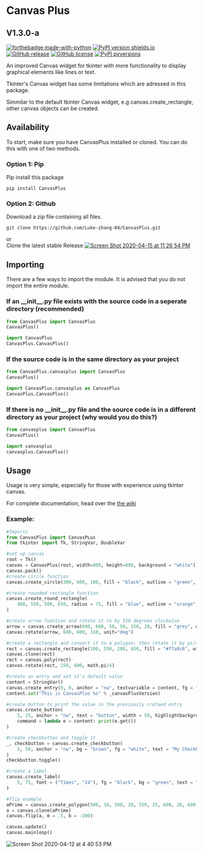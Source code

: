 # Canvas Plus #
## V1.3.0-a ##
[![forthebadge made-with-python](http://ForTheBadge.com/images/badges/made-with-python.svg)](https://www.python.org/)
[![PyPI version shields.io](https://img.shields.io/pypi/v/CanvasPlus.svg)](https://pypi.python.org/pypi/CanvasPlus/)
[![GitHub release](https://img.shields.io/github/release/Luke-zhang-04/CanvasPlus)](https://GitHub.com/Luke-zhang-04/CanvasPlus/releases/)
[![GitHub license](https://img.shields.io/github/license/Luke-zhang-04/CanvasPlus)](https://github.com/Luke-zhang-04/CanvasPlus/blob/master/LICENSE)
[![PyPI pyversions](https://img.shields.io/pypi/pyversions/CanvasPlus.svg)](https://pypi.python.org/pypi/CanvasPlus/)

An improved Canvas widget for tkinter with more functionality to display graphical elements like lines or text. 

Tkinter's Canvas widget has some limitations which are adressed in this package.

Simmilar to the default tkinter Canvas widget, e.g canvas.create_rectangle, other canvas objects can be created.

## Availability ##
To start, make sure you have CanvasPlus installed or cloned. You can do this with one of two methods.
### Option 1: Pip ###
Pip install this package
```
pip install CanvasPlus
```
### Option 2: Github ###
Download a zip file containing all files.
```
git clone https://github.com/Luke-zhang-04/CanvasPlus.git
```
or<br/>
Clone the latest stable Release
[![Screen Shot 2020-04-15 at 11 26 54 PM](https://user-images.githubusercontent.com/55749227/79411325-991b7680-7f70-11ea-9415-84e978fb76ca.png)](https://github.com/Luke-zhang-04/CanvasPlus/releases)
## Importing ##
There are a few ways to import the module. It is advised that you do not import the entire module.
### If an \_\_init__.py file exists with the source code in a seperate directory (recommended) ###
```python
from CanvasPlus import CanvasPlus
CanvasPlus()
```
```python
import CanvasPlus
CanvasPlus.CanvasPlus()
```
### If the source code is in the same directory as your project ###
```python
from CanvasPlus.canvasplus import CanvasPlus
CanvasPlus()
```
```python
import CanvasPlus.canvasplus as CanvasPlus
CanvasPlus.CanvasPlus()
```
### If there is no \_\_init__.py file and the source code is in a different directory as your project (why would you do this?) ###
```python
from canvasplus import CanvasPlus
CanvasPlus()
```
```python
import canvasplus
canvasplus.CanvasPlus()
```
## Usage ##
Usage is very simple, especially for those with experience using tkinter canvas.

For complete documentation, head over the [the wiki](https://github.com/Luke-zhang-04/CanvasPlus/wiki)

### Example: ###
```python
#Imports
from CanvasPlus import CanvasPLus
from tkinter import Tk, StringVar, DoubleVar

#set up canvas
root = Tk()
canvas = CanvasPlus(root, width=800, height=800, background = "white")
canvas.pack()
#create circle function
canvas.create_circle(300, 600, 100, fill = "black", outline = "green", width = 3)

#create rounded rectangle function
canvas.create_round_rectangle(
    400, 550, 500, 650, radius = 75, fill = "blue", outline = "orange", width = 5
)   

#create arrow function and rotate it to by 310 degrees clockwise
arrow = canvas.create_arrow(600, 600, 50, 50, 150, 20, fill = "grey", outline = "black")
canvas.rotate(arrow, 600, 600, 310, unit="deg")

#create a rectangle and convert it to a polygon; then rotate it by pi/4 radians (45 degrees)
rect = canvas.create_rectangle(100, 550, 200, 650, fill = "#f7a8c6", width = 0)
canvas.clone(rect)
rect = canvas.poly(rect)
canvas.rotate(rect, 150, 600, math.pi/4)

#create an entry and set it's default value
content = StringVar()
canvas.create_entry(0, 0, anchor = "nw", textvariable = content, fg = "blue", bg = "gold")
content.set("This is CanvasPlus %s" % _canvasPlusVersion)

#create button to print the value in the previously cretaed entry
canvas.create_button(
    5, 25, anchor = "nw", text = "button", width = 50, highlightbackground = "red",
    command = lambda e = content: print(e.get())
)

#create checkbutton and toggle it
_, checkbutton = canvas.create_checkbutton(
    5, 50, anchor = "nw", bg = "brown", fg = "white", text = "My Checkbutton"
)
checkbutton.toggle()

#create a label
canvas.create_label(
    5, 75, font = ("Times", "24"), fg = "black", bg = "green", text = "By Luke-zhang-04", anchor = "nw"
)

#flip example
aPrime = canvas.create_polygon(500, 10, 500, 20, 550, 25, 600, 20, 600, 10, fill = "yellow", outline = "black")
a = canvas.clone(aPrime)
canvas.flip(a, m = .5, b = -200)

canvas.update()
canvas.mainloop()
```

![Screen Shot 2020-04-12 at 4 40 53 PM](https://user-images.githubusercontent.com/55749227/79079310-60fc0580-7cdc-11ea-9452-ab0d625fb549.png)
